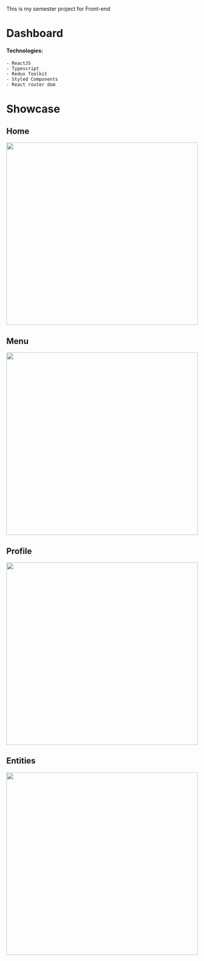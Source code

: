 This is my semester project for Front-end

# Dashboard

#### Technologies:
    - ReactJS
    - Typescript
    - Redux Toolkit
    - Styled Components
    - React router dom

# Showcase
## Home
<img src="https://github.com/DcBD/corporation_dashboard/blob/master/_sources/home.gif" width="100%`" height="480">

## Menu
<img src="https://github.com/DcBD/corporation_dashboard/blob/master/_sources/menu.gif" width="100%`" height="480">

## Profile
<img src="https://github.com/DcBD/corporation_dashboard/blob/master/_sources/profile.gif" width="100%`" height="480">

## Entities
<img src="https://github.com/DcBD/corporation_dashboard/blob/master/_sources/entities.gif" width="100%`" height="480">